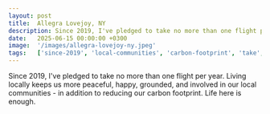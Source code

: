 ```yaml
---
layout: post
title:  Allegra Lovejoy, NY
description: Since 2019, I've pledged to take no more than one flight per year. Living locally keeps us more peaceful, happy, grounded, and involved in our local c...
date:   2025-06-15 00:00:00 +0300
image:  '/images/allegra-lovejoy-ny.jpeg'
tags:   ['since-2019', 'local-communities', 'carbon-footprint', 'take', 'reducing', 'pledged', 'peaceful', 'life']
---
```

Since 2019, I've pledged to take no more than one flight per year. Living locally keeps us more peaceful, happy, grounded, and involved in our local communities - in addition to reducing our carbon footprint. Life here is enough.


